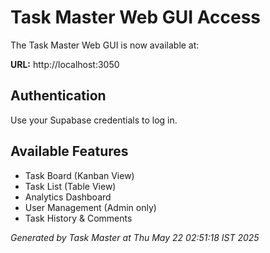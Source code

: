# Task Master Web GUI Access

The Task Master Web GUI is now available at:

**URL:** http://localhost:3050

## Authentication

Use your Supabase credentials to log in.

## Available Features

- Task Board (Kanban View)
- Task List (Table View)
- Analytics Dashboard
- User Management (Admin only)
- Task History & Comments

*Generated by Task Master at Thu May 22 02:51:18 IST 2025*
